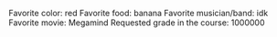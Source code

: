 Favorite color:   red 
Favorite food:   banana
Favorite musician/band: idk 
Favorite movie: Megamind
Requested grade in the course: 1000000 
